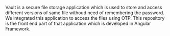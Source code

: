 Vault is a secure file storage application which is used to store and access different versions of same file withoud need of remembering the password. We integrated this application to access the files using OTP.
This repository is the front end part of that application which is developed in Angular Framework.
